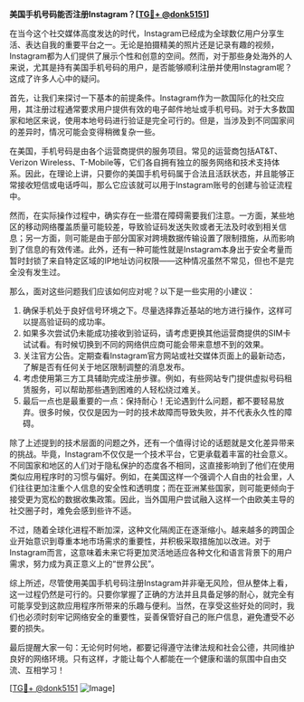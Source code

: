 **美国手机号码能否注册Instagram？[[TG💪+ @donk5151](https://t.me/s/donk5151)]**

在当今这个社交媒体高度发达的时代，Instagram已经成为全球数亿用户分享生活、表达自我的重要平台之一。无论是拍摄精美的照片还是记录有趣的视频，Instagram都为人们提供了展示个性和创意的空间。然而，对于那些身处海外的人来说，尤其是持有美国手机号码的用户，是否能够顺利注册并使用Instagram呢？这成了许多人心中的疑问。

首先，让我们来探讨一下基本的前提条件。Instagram作为一款国际化的社交应用，其注册过程通常要求用户提供有效的电子邮件地址或手机号码。对于大多数国家和地区来说，使用本地号码进行验证是完全可行的。但是，当涉及到不同国家间的差异时，情况可能会变得稍微复杂一些。

在美国，手机号码是由各个运营商提供的服务项目。常见的运营商包括AT&T、Verizon Wireless、T-Mobile等，它们各自拥有独立的服务网络和技术支持体系。因此，在理论上讲，只要你的美国手机号码属于合法且活跃状态，并且能够正常接收短信或电话呼叫，那么它应该就可以用于Instagram账号的创建与验证流程中。

然而，在实际操作过程中，确实存在一些潜在障碍需要我们注意。一方面，某些地区的移动网络覆盖质量可能较差，导致验证码发送失败或者无法及时收到相关信息；另一方面，则可能是由于部分国家对跨境数据传输设置了限制措施，从而影响到了信息的有效传递。此外，还有一种可能性就是Instagram本身出于安全考量而暂时封锁了来自特定区域的IP地址访问权限——这种情况虽然不常见，但也不是完全没有发生过。

那么，面对这些问题我们应该如何应对呢？以下是一些实用的小建议：

1. 确保手机处于良好信号环境之下。尽量选择靠近基站的地方进行操作，这样可以提高验证码的成功率。
2. 如果多次尝试仍未能成功接收到验证码，请考虑更换其他运营商提供的SIM卡试试看。有时候切换到不同的网络供应商可能会带来意想不到的效果。
3. 关注官方公告。定期查看Instagram官方网站或社交媒体页面上的最新动态，了解是否有任何关于地区限制调整的消息发布。
4. 考虑使用第三方工具辅助完成注册步骤。例如，有些网站专门提供虚拟号码租赁服务，可以帮助那些遇到困难的人轻松绕过难关。
5. 最后一点也是最重要的一点：保持耐心！无论遇到什么问题，都不要轻易放弃。很多时候，仅仅是因为一时的技术故障而导致失败，并不代表永久性的障碍。

除了上述提到的技术层面的问题之外，还有一个值得讨论的话题就是文化差异带来的挑战。毕竟，Instagram不仅仅是一个技术平台，它更承载着丰富的社会意义。不同国家和地区的人们对于隐私保护的态度各不相同，这直接影响到了他们在使用类似应用程序时的习惯与偏好。例如，在美国这样一个强调个人自由的社会里，人们往往更加注重个人信息的安全性和透明度；而在亚洲某些国家，则可能更倾向于接受更为宽松的数据收集政策。因此，当外国用户尝试融入这样一个由欧美主导的社交圈子时，难免会感到些许不适。

不过，随着全球化进程不断加深，这种文化隔阂正在逐渐缩小。越来越多的跨国企业开始意识到尊重本地市场需求的重要性，并积极采取措施加以改进。对于Instagram而言，这意味着未来它将更加灵活地适应各种文化和语言背景下的用户需求，努力成为真正意义上的“世界公民”。

综上所述，尽管使用美国手机号码注册Instagram并非毫无风险，但从整体上看，这一过程仍然是可行的。只要你掌握了正确的方法并且具备足够的耐心，就完全有可能享受到这款应用程序所带来的乐趣与便利。当然，在享受这些好处的同时，我们也必须时刻牢记网络安全的重要性，妥善保管好自己的账户信息，避免遭受不必要的损失。

最后提醒大家一句：无论何时何地，都要记得遵守法律法规和社会公德，共同维护良好的网络环境。只有这样，才能让每个人都能在一个健康和谐的氛围中自由交流、互相学习！

[[TG💪+ @donk5151](https://t.me/s/donk5151) ![Image](https://i.postimg.cc/rwNCRYN7/Snipaste-2025-04-30-17-27-05.png)]
